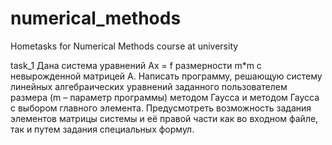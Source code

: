 # numerical_methods
Hometasks for Numerical Methods course at university

task_1
Дана система уравнений Ax = f  размерности m*m с невырожденной матрицей A. Написать программу, решающую систему линейных алгебраических уравнений заданного пользователем размера (m – параметр программы) методом Гаусса и методом Гаусса с выбором главного элемента.
Предусмотреть возможность задания элементов матрицы системы и её правой части как во входном файле, так и путем задания специальных формул.
